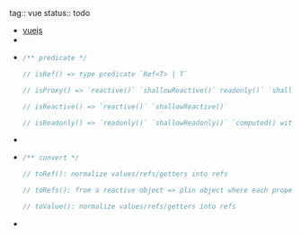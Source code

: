 tag:: vue
status:: todo

- [vuejs](https://vuejs.org/api/)
-
- ```javascript
  /** predicate */
  
  // isRef() => type predicate `Ref<T> | T`
  
  // isProxy() => `reactive()` `shallowReactive()` readonly()` `shallowReadonly()`
  
  // isReactive() => `reactive()` `shallowReactive()`
  
  // isReadonly() => `readonly()` `shallowReadonly()` `computed() without set function`
  ```
-
- ```javascript
  /** convert */
  
  // toRef(): normalize values/refs/getters into refs
  
  // toRefs(): from a reactive object => plin object where each property is a ref pointing (created using `toRef()`)
  
  // toValue(): normalize values/refs/getters into refs
  ```
-
